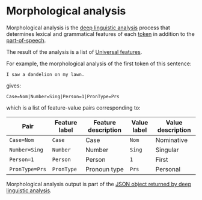 # Morphological analysis

Morphological analysis is the [deep linguistic analysis](../index.md) process that determines lexical and grammatical features of each [token](../subdivision/index.md) in addition to the [part-of-speech](../pos-tagging/index.md).

The result of the analysis is a list of <a href="https://universaldependencies.org/u/feat/index.html" target="_blank">Universal features</a>.

For example, the morphological analysis of the first token of this sentence:

<pre>
<code><span class="bordered">I</span> saw a dandelion on my lawn.
</code></pre>

gives:

	Case=Nom|Number=Sing|Person=1|PronType=Prs

which is a list of feature-value pairs corresponding to:

Pair | Feature label | Feature description | Value label | Value description
--- | --- | --- | --- | ---
`Case=Nom` | `Case` | Case | `Nom` | Nominative
`Number=Sing` | `Number` | Number | `Sing` | Singular
`Person=1` | `Person` | Person | `1` | First
`PronType=Prs` | `PronType` | Pronoun type | `Prs` | Personal

Morphological analysis output is part of the [JSON object returned by deep linguistic analysis](../../../reference/output/linguistic-analysis/index.md).
